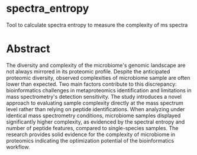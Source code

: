 # spectra_entropy
Tool to calculate spectra entropy to measure the complexity of ms spectra

# Abstract
The diversity and complexity of the microbiome's genomic landscape are not always mirrored in its proteomic profile. Despite the anticipated proteomic diversity, observed complexities of microbiome sample are often lower than expected. Two main factors contribute to this discrepancy: bioinformatics challenges in metaproteomics identification and limitations in mass spectrometry's detection sensitivity. The study introduces a novel approach to evaluating sample complexity directly at the mass spectrum level rather than relying on peptide identifications. When analyzing under identical mass spectrometry conditions, microbiome samples displayed significantly higher complexity, as evidenced by the spectral entropy and number of peptide features, compared to single-species samples. The research provides solid evidence for the complexity of microbiome in proteomics indicating the optimization potential of the bioinformatics workflow.
